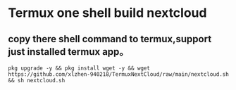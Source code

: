 # Termux one shell build nextcloud
## copy there shell command to termux,support just installed termux app。
`pkg upgrade -y && pkg install wget -y && wget https://github.com/xlzhen-940218/TermuxNextCloud/raw/main/nextcloud.sh && sh nextcloud.sh`
